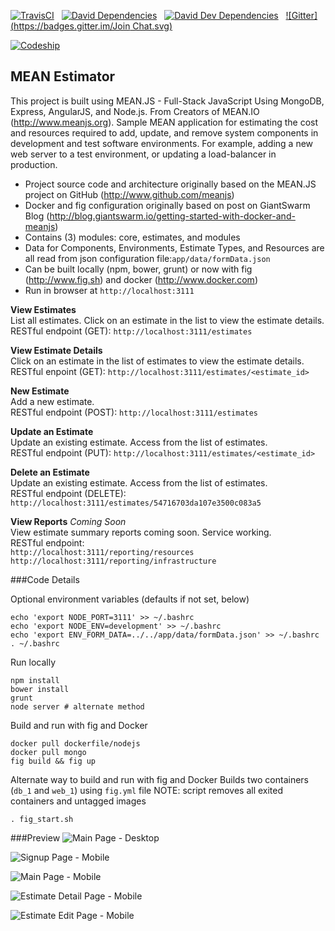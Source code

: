 [![TravisCI](https://travis-ci.org/garystafford/mean-estimator.svg?branch=master)](https://travis-ci.org/garystafford/mean-estimator)&nbsp;&nbsp;
[![David Dependencies](https://david-dm.org/garystafford/mean-estimator.png)](https://david-dm.org/garystafford/mean-estimator)&nbsp;&nbsp;
[![David Dev Dependencies](https://david-dm.org/garystafford/mean-estimator/dev-status.png)](https://david-dm.org/garystafford/mean-estimator#info=devDependencies)&nbsp;&nbsp;
[![Gitter](https://badges.gitter.im/Join Chat.svg)](https://gitter.im/garystafford/mean-estimator?utm_source=badge&utm_medium=badge&utm_campaign=pr-badge&utm_content=badge)&nbsp;&nbsp;

[![Codeship](https://codeship.com/projects/ffb358c0-4ab8-0132-efcb-7aa9472b8ea5/status)](https://codeship.com/projects/46419)

## MEAN Estimator

This project is built using MEAN.JS - Full-Stack JavaScript Using MongoDB, Express, AngularJS, and Node.js. 
From Creators of MEAN.IO (<http://www.meanjs.org>). Sample MEAN application for estimating the cost and resources
required to add, update, and remove system components in development and test software environments.
For example, adding a new web server to a test environment, or updating a load-balancer in production.

* Project source code and architecture originally based on the MEAN.JS project on GitHub (<http://www.github.com/meanjs>)
* Docker and fig configuration originally based on post on GiantSwarm Blog (<http://blog.giantswarm.io/getting-started-with-docker-and-meanjs>)
* Contains (3) modules: core, estimates, and modules
* Data for Components, Environments, Estimate Types, and Resources are all read from json configuration file:`app/data/formData.json`
* Can be built locally (npm, bower, grunt) or now with fig (<http://www.fig.sh>) and docker (<http://www.docker.com>)
* Run in browser at `http://localhost:3111`

**View Estimates**  
List all estimates. Click on an estimate in the list to view the estimate details.  
RESTful endpoint (GET): `http://localhost:3111/estimates`

**View Estimate Details**  
Click on an estimate in the list of estimates to view the estimate details.  
RESTful enpoint (GET): `http://localhost:3111/estimates/<estimate_id>`

**New Estimate**  
Add a new estimate.  
RESTful endpoint (POST): `http://localhost:3111/estimates`

**Update an Estimate**  
Update an existing estimate. Access from the list of estimates.  
RESTful endpoint (PUT): `http://localhost:3111/estimates/<estimate_id>`

**Delete an Estimate**  
Update an existing estimate. Access from the list of estimates.  
RESTful endpoint (DELETE): `http://localhost:3111/estimates/54716703da107e3500c083a5`

**View Reports** _Coming Soon_  
View estimate summary reports coming soon. Service working.  
RESTful endpoint:  
`http://localhost:3111/reporting/resources`
`http://localhost:3111/reporting/infrastructure`

###Code Details

Optional environment variables (defaults if not set, below)
```
echo 'export NODE_PORT=3111' >> ~/.bashrc
echo 'export NODE_ENV=development' >> ~/.bashrc
echo 'export ENV_FORM_DATA=../../app/data/formData.json' >> ~/.bashrc
. ~/.bashrc
```

Run locally
```
npm install
bower install
grunt
node server # alternate method
```

Build and run with fig and Docker
```
docker pull dockerfile/nodejs
docker pull mongo
fig build && fig up
```
Alternate way to build and run with fig and Docker
Builds two containers (`db_1` and `web_1`) using `fig.yml` file
NOTE: script removes all exited containers and untagged images
```
. fig_start.sh
```

###Preview
![Main Page - Desktop](https://github.com/garystafford/mean-estimator/blob/master/images/main_page.png?raw=true)

![Signup Page - Mobile](https://github.com/garystafford/mean-estimator/blob/master/images/signup_mobile.png?raw=true)

![Main Page - Mobile](https://github.com/garystafford/mean-estimator/blob/master/images/main_page_mobile.png?raw=true)

![Estimate Detail Page - Mobile](https://github.com/garystafford/mean-estimator/blob/master/images/estimate_detail_mobile.png?raw=true)

![Estimate Edit Page - Mobile](https://github.com/garystafford/mean-estimator/blob/master/images/edit_estimate_mobile.png?raw=true)
